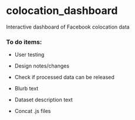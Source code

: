 # colocation_dashboard
Interactive dashboard of Facebook colocation data

### To do items:

* User testing

* Design notes/changes

* Check if processed data can be released

* Blurb text

* Dataset description text

* Concat .js files
